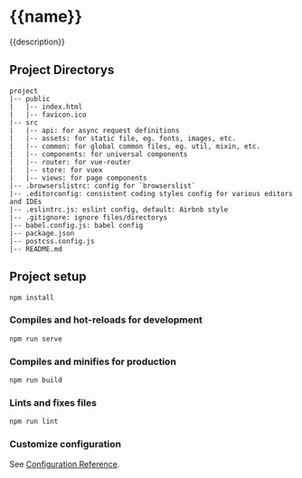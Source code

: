 # {{name}}

{{description}}

## Project Directorys

```
project
|-- public
|   |-- index.html
|   |-- favicon.ico
|-- src
|   |-- api: for async request definitions
|   |-- assets: for static file, eg. fonts, images, etc.
|   |-- common: for global common files, eg. util, mixin, etc.
|   |-- components: for universal components
|   |-- router: for vue-router
|   |-- store: for vuex
|   |-- views: for page components
|-- .browserslistrc: config for `browserslist`
|-- .editorconfig: consistent coding styles config for various editors and IDEs
|-- .eslintrc.js: eslint config, default: Airbnb style
|-- .gitignore: ignore files/directorys
|-- babel.config.js: babel config
|-- package.json
|-- postcss.config.js
|-- README.md
```


## Project setup
```
npm install
```

### Compiles and hot-reloads for development
```
npm run serve
```

### Compiles and minifies for production
```
npm run build
```

### Lints and fixes files
```
npm run lint
```

### Customize configuration
See [Configuration Reference](https://cli.vuejs.org/config/).
